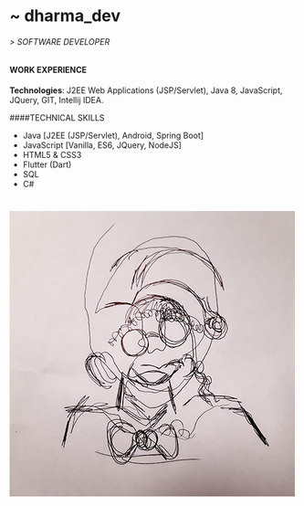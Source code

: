 # ~ dharma_dev 


###### > SOFTWARE DEVELOPER


#### WORK EXPERIENCE

**Technologies**: J2EE Web Applications (JSP/Servlet),
Java 8, JavaScript, JQuery, GIT, Intellij IDEA.

####TECHNICAL SKILLS

* Java [J2EE (JSP/Servlet), Android, Spring Boot]
* JavaScript [Vanilla, ES6, JQuery, NodeJS]
* HTML5 & CSS3
* Flutter (Dart) 
* SQL
* C#

# 

![Portrait.](https://raw.githubusercontent.com/dharmadeveloper108/dharmadeveloper108/master/portrait.jpg "Artist's impression")

#


<!--
**dharmadeveloper108/dharmadeveloper108** is a ✨ _special_ ✨ repository because its `README.md` (this file) appears on your GitHub profile.

Here are some ideas to get you started:

- 🔭 I’m currently working on ...
- 🌱 I’m currently learning ...
- 👯 I’m looking to collaborate on ...
- 🤔 I’m looking for help with ...
- 💬 Ask me about ...
- 📫 How to reach me: ...
- 😄 Pronouns: ...
- ⚡ Fun fact: ...
-->

